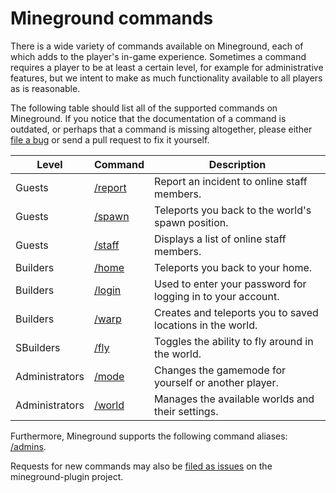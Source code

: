 Mineground commands
==========

There is a wide variety of commands available on Mineground, each of which adds to the player's in-game experience. Sometimes a command requires a player to be at least a certain level, for example for administrative features, but we intent to make as much functionality available to all players as is reasonable.

The following table should list all of the supported commands on Mineground. If you notice that the documentation of a command is outdated, or perhaps that a command is missing altogether, please either [file a bug](https://github.com/mineground/mineground-plugin/issues/new) or send a pull request to fix it yourself.


| Level          | Command                       | Description                                                 |
| ---------------|-------------------------------|-------------------------------------------------------------|
| Guests         | [/report](commands/report.md) | Report an incident to online staff members.                 |
| Guests         | [/spawn](commands/spawn.md)   | Teleports you back to the world's spawn position.           |
| Guests         | [/staff](commands/staff.md)   | Displays a list of online staff members.                    |
| Builders       | [/home](commands/home.md)     | Teleports you back to your home.                            |
| Builders       | [/login](commands/login.md)   | Used to enter your password for logging in to your account. |
| Builders       | [/warp](commands/warp.md)     | Creates and teleports you to saved locations in the world.  |
| SBuilders      | [/fly](commands/fly.md)       | Toggles the ability to fly around in the world.             |
| Administrators | [/mode](commands/mode.md)     | Changes the gamemode for yourself or another player.        |
| Administrators | [/world](commands/world.md)   | Manages the available worlds and their settings.            |

Furthermore, Mineground supports the following command aliases: [/admins](commands/staff.md).

Requests for new commands may also be [filed as issues](https://github.com/mineground/mineground-plugin/issues/new) on the mineground-plugin project.